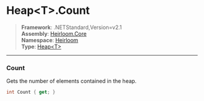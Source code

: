 # Heap\<T>.Count

> **Framework**: .NETStandard,Version=v2.1  
> **Assembly**: [Heirloom.Core][0]  
> **Namespace**: [Heirloom][0]  
> **Type**: [Heap\<T>][1]  

--------------------------------------------------------------------------------

### Count

Gets the number of elements contained in the heap.

```cs
int Count { get; }
```

[0]: ../Heirloom.Core.md
[1]: Heirloom.Heap[T].md
